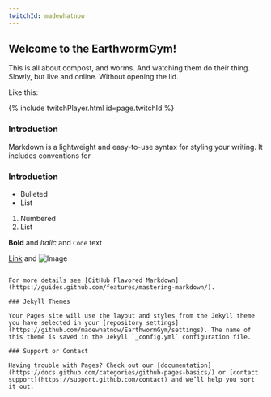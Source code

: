 ```yaml
---
twitchId: madewhatnow
---
```


## Welcome to the EarthwormGym!

This is all about compost, and worms. And watching them do their thing. Slowly, but live and online. Without opening the lid. 

Like this:

{% include twitchPlayer.html id=page.twitchId %}


### Introduction

Markdown is a lightweight and easy-to-use syntax for styling your writing. It includes conventions for

### Introduction

- Bulleted
- List

1. Numbered
2. List

**Bold** and _Italic_ and `Code` text

[Link](url) and ![Image](src)
```

For more details see [GitHub Flavored Markdown](https://guides.github.com/features/mastering-markdown/).

### Jekyll Themes

Your Pages site will use the layout and styles from the Jekyll theme you have selected in your [repository settings](https://github.com/madewhatnow/EarthwormGym/settings). The name of this theme is saved in the Jekyll `_config.yml` configuration file.

### Support or Contact

Having trouble with Pages? Check out our [documentation](https://docs.github.com/categories/github-pages-basics/) or [contact support](https://support.github.com/contact) and we’ll help you sort it out.
